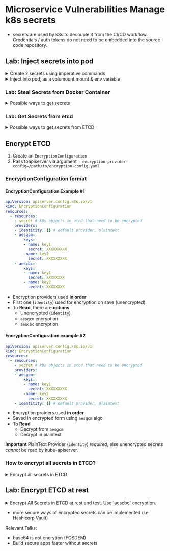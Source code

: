 # Microservice Vulnerabilities Manage k8s secrets

* secrets are used by k8s to decouple it from the CI/CD workflow. Credentials / auth tokens do not need to be embedded into the source code repository.

## Lab: Inject secrets into pod

<details>
<summary>Create 2 secrets using imperative commands</summary>

```
kubectl create secret generic mount-secret --from-literal=my-name=tom

kubectl create secret generic env-secret --from-literal=env_type=production
```

</details>

<details>
<summary>Inject into pod, as a volumount mount & env variable</summary>

```yaml
apiVersion: v1
kind: Pod
metadata:
  creationTimestamp: null
  labels:
    run: secrets-pod
  name: secrets-pod
spec:
  volumes:
  - name: secret-vol
    secret:
      secretName: mount-secret
  containers:
  - image: nginx
    name: secrets-pod
    env:
      - name: env_type
        valueFrom:
          secretKeyRef:
            name: env-secret
            key: env_type
    volumeMounts:
    - name: secret-vol
      mountPath: /etc/secrets
    resources: {}
  dnsPolicy: ClusterFirst
  restartPolicy: Always
status: {}
```

</details>

### Lab: Steal Secrets from Docker Container
<details>
<summary>Possible ways to get secrets</summary>

```
# secrets stored in environment variables
1. docker inspect <container>

# secrets mounted as volumes
# copy out files and view
docker cp container:/path/to/mounted/secret /localpath
```
</details>

### Lab: Get Secrets from etcd
<details>
<summary>Possible ways to get secrets from ETCD</summary>  

```
# get the crets kube-apiserver uses to talk to etcd
1. grep etcd /etc/kubernetes/manifests/kube-apiserver.yaml

# test connection to etcd
ETCDCTL_API=3 etcdctl --cert --key --cacert endpoint health

# get secret 
#
# Format /registry/secrets/<namespace>/<secret-name>
#
ETCDCTL_API=3 etcdctl --cert --key --cacert get /registry/secrets/default/secret2
```
</details>

## Encrypt ETCD

1. Create an `EncryptionConfiguration`
1. Pass toapiserver via argument `--encryption-provider-config=/path/to/encryption-config.yaml`

### EncryptionConfiguration format


#### EncryptionConfiguration Example #1
```yaml
apiVersion: apiserver.config.k8s.io/v1
kind: EncryptionConfiguration
resources: 
  - resources:
    - secret # k8s objects in etcd that need to be encrypted
    providers:
    - identitity: {} # default provider, plaintext
    - aesgcm:
        keys:
        - name: key1
          secret: XXXXXXXXX
        -name: key2
          secret: XXXXXXXXX
    - aescbc:
        keys:
        - name: key1
          secret: XXXXXXXX
        - name: key2
          secret: XXXXXXXX

```
* Encryption providers used **in order**
* First one (`identity`) used for encryption on save (unencrypted)
* To **Read**, there are **options**
  * Unencrypted (`identity`)
  * `aesgcm` encryption
  * `aescbc` encryption

#### EncryptionConfiguration example #2
```yaml
apiVersion: apiserver.config.k8s.io/v1
kind: EncryptionConfiguration
resources: 
  - resources:
    - secret # k8s objects in etcd that need to be encrypted
    providers:
    - aesgcm:
        keys:
        - name: key1
          secret: XXXXXXXXX
        -name: key2
          secret: XXXXXXXXX
    - identitity: {} # default provider, plaintext
```
* Encryption proiders used **in order**
* Saved in encrypted form using `aesgcm` algo
* To **Read**
  * Decrypt from `aesgcm`
  * Decrypt in plaintext  

**Important** PlainText Provider (`identity`) *required*, else unencrypted secrets *cannot* be read by kube-apiserver.

### How to encrypt all secrets in ETCD?
<details>
<summary>Encrypt all secrets in ETCD</summary>

```
kubectl get secrets --all-namespaces -o json | kubectl replace -f -
```

</details>

## Lab:  Encrypt ETCD at rest
<details>
<summary>Encrypt All Secrets in ETCD at rest and test. Use `aescbc` encryption.</summary>

```
1. Create a 'before secret'

2. Create Encryption Config

3. Add command line parameter
    In manifests add --encryption-config=/path/to/config

4. Add mount path to kube-apiserver
    add the directory as a hostPath to the kube-apiserver pod spec

5. restart kube-apiserver

6. Create after secret
    kubectl create secret generic post-encryption --from-literal=some=value

7. Retrive unecrypted secret
    ETCDCTL_API=3 etcdctl --endpoint --key --cert --cacert get /registry/secrets/<namespace>/<pre-encryption-secret>

8. Retrieve encrypted secret
# notice how it is all garbled data
    ETCDCTL_API=3 etcdctl --endpoint --key --cert --cacert get /registry/secrets/<namespace>/<post-encryption-secret> | hexdump -C 

9. Try removing the plaintext encryption from encryption configration and read uncenrypted secrets

10. Encrypt ALL secrets
kubectl get secrets -A -oyaml | kubectl replace -f - 
```


</details>

* more secure ways of encrypted secrets can be implemented (i.e Hashicorp Vault)

Relevant Talks:
* base64 is not encrytion (FOSDEM)
* Build secure apps faster without secrets